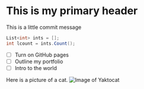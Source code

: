 # This is my primary header

This is a little commit message

``` c#
List<int> ints = [];
int lcount = ints.Count();
```

- [ ]  Turn on GitHub pages
- [ ]  Outline my portfolio
- [ ]  Intro to the world

Here is a picture of a cat. 
![Image of Yaktocat](https://octodex.github.com/images/yaktocat.png)
